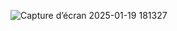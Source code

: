 ![Capture d’écran 2025-01-19 181327](https://github.com/user-attachments/assets/de23a771-279f-4d9e-9317-8ca4f31e7b16)

